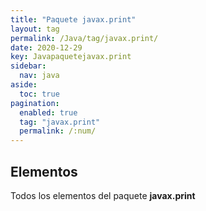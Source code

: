 ```yaml
---
title: "Paquete javax.print"
layout: tag
permalink: /Java/tag/javax.print/
date: 2020-12-29
key: Javapaquetejavax.print
sidebar: 
  nav: java
aside: 
  toc: true
pagination: 
  enabled: true
  tag: "javax.print"
  permalink: /:num/
---
```


<h2>Elementos</h2>
Todos los elementos del paquete <strong>javax.print</strong>
